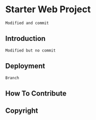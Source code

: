 # Starter Web Project
	Modified and commit
## Introduction
	Modified but no commit
## Deployment
	Branch
## How To Contribute

## Copyright